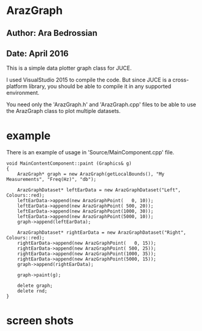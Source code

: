 # ArazGraph
## Author: Ara Bedrossian
## Date: April 2016

This is a simple data plotter graph class for JUCE.

I used VisualStudio 2015 to compile the code. But since JUCE is a cross-platform library, you should be able to compile it in any supported environment.

You need only the 'ArazGraph.h' and 'ArazGraph.cpp' files to be able to use the ArazGraph class to plot multiple datasets.

# example
There is an example of usage in 'Source/MainComponent.cpp' file.

```
void MainContentComponent::paint (Graphics& g)
{
    ArazGraph* graph = new ArazGraph(getLocalBounds(), "My Measurements", "Freq(Hz)", "db");
	
	ArazGraphDataset* leftEarData = new ArazGraphDataset("Left", Colours::red);
	leftEarData->append(new ArazGraphPoint(   0, 10));
	leftEarData->append(new ArazGraphPoint( 500, 20));
	leftEarData->append(new ArazGraphPoint(1000, 30));
	leftEarData->append(new ArazGraphPoint(5000, 10));
	graph->append(leftEarData);

	ArazGraphDataset* rightEarData = new ArazGraphDataset("Right", Colours::red);
	rightEarData->append(new ArazGraphPoint(   0, 15));
	rightEarData->append(new ArazGraphPoint( 500, 25));
	rightEarData->append(new ArazGraphPoint(1000, 35));
	rightEarData->append(new ArazGraphPoint(5000, 15));
	graph->append(rightEarData);

    graph->paint(g);

    delete graph;
    delete rnd;
}
```

# screen shots
